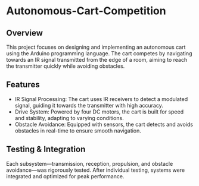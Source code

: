 # Autonomous-Cart-Competition

## Overview
This project focuses on designing and implementing an autonomous cart using the Arduino programming language. The cart competes by navigating towards an IR signal transmitted from the edge of a room, aiming to reach the transmitter quickly while avoiding obstacles.

## Features
- IR Signal Processing: The cart uses IR receivers to detect a modulated signal, guiding it towards the transmitter with high accuracy.
- Drive System: Powered by four DC motors, the cart is built for speed and stability, adapting to varying conditions.
- Obstacle Avoidance: Equipped with sensors, the cart detects and avoids obstacles in real-time to ensure smooth navigation.

## Testing & Integration
Each subsystem—transmission, reception, propulsion, and obstacle avoidance—was rigorously tested. After individual testing, systems were integrated and optimized for peak performance.
